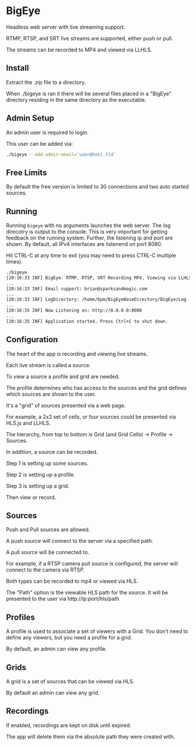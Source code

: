 # BigEye
Headless web server with live streaming support.

RTMP, RTSP, and SRT live streams are supported, either push or pull.

The streams can be recorded to MP4 and viewed via LLHLS.

## Install
Extract the .zip file to a directory.

When ./bigeye is ran it there will be several files placed in a "BigEye" directory residing in 
the same directory as the executable.

## Admin Setup
An admin user is required to login.

This user can be added via:

```bash
./bigeye --add-admin-email='user@host.tld'
```

## Free Limits
By default the free version is limited to 30 connections and two auto started sources.

## Running

Running `bigeye` with no arguments launches the web server. The log direcotry is output to the console. This is very important for getting feedback on the running system. Further, the listening ip and port are shown. By default, all IPv4 interfaces are listenend on port 8080.

Hit CTRL-C at any time to exit (you may need to press CTRL-C multiple times).

```bash
./bigeye
[20:16:33 INF] BigEye: RTMP, RTSP, SRT Recording MP4, Viewing via LLHLS
...
[20:16:33 INF] Email support: brian@sparksandmagic.com
...
[20:16:33 INF] LogDirectory: /home/bpm/BigEyeBaseDirectory/BigEye/Log
...
[20:16:35 INF] Now Listening on: http://0.0.0.0:8080
...
[20:16:35 INF] Application started. Press Ctrl+C to shut down.

```

## Configuration
The heart of the app is recording and viewing live streams.

Each live stream is called a source.

To view a source a profile and grid are needed.

The profile determines who has access to the sources and the grid defines which sources are shown to the user.

It's a "grid" of sources presented via a web page.

For example, a 2x2 set of cells, or four sources could be presented via HLS.js and LLHLS.

The hierarchy, from top to bottom is Grid (and Grid Cells) -> Profile -> Sources.

In addition, a source can be recorded.

Step 1 is setting up some sources.

Step 2 is setting up a profile.

Step 3 is setting up a grid.

Then view or record.

## Sources
Push and Pull sources are allowed.

A push source will connect to the server via a specified path.

A pull source will be connected to.

For example, if a RTSP camera pull source is configured, the server will connect to the camera via RTSP.

Both types can be recorded to mp4 or viewed via HLS.

The "Path" option is the viewable HLS path for the source. It will be presented to the user via http://ip:port/hls/path

## Profiles
A profile is used to associate a set of viewers with a Grid. You don't need to define any viewers, but you need a profile for a grid.

By default, an admin can view any profile.

## Grids
A grid is a set of sources that can be viewed via HLS.

By default an admin can view any grid.

## Recordings
If enabled, recordings are kept on disk until expired.

The app will delete them via the absolute path they were created with.

